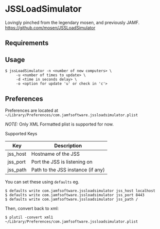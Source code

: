 # JSSLoadSimulator

Lovingly pinched from the legendary mosen, and previously JAMF. https://github.com/mosen/JSSLoadSimulator

## Requirements


## Usage

    $ jssLoadSimulator -n <number of new computers> \
         -u <number of times to update> \
         -d <time in seconds delay> \
         -o <option for update 'u' or check in 'c'>


## Preferences

Preferences are located at `~/Library/Preferences/com.jamfsoftware.jssloadsimulator.plist`

*NOTE:* Only XML Formatted plist is supported for now.

Supported Keys

| Key      | Description |
| -------- | ----------- |
| jss_host | Hostname of the JSS |
| jss_port | Port the JSS is listening on |
| jss_path | Path to the JSS instance (if any) |

You can set these using `defaults` eg.

    $ defaults write com.jamfsoftware.jssloadsimulator jss_host localhost
    $ defaults write com.jamfsoftware.jssloadsimulator jss_port 8443
    $ defaults write com.jamfsoftware.jssloadsimulator jss_path /
    
Then, convert back to xml:

    $ plutil -convert xml1 ~/Library/Preferences/com.jamfsoftware.jssloadsimulator.plist


